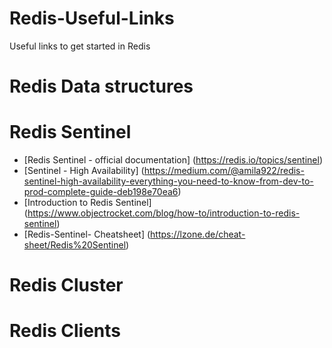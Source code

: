 # Redis-Useful-Links
Useful links to get started in Redis

# Redis Data structures

# Redis Sentinel 
* [Redis Sentinel - official documentation] (https://redis.io/topics/sentinel)
* [Sentinel - High Availability] (https://medium.com/@amila922/redis-sentinel-high-availability-everything-you-need-to-know-from-dev-to-prod-complete-guide-deb198e70ea6)
* [Introduction to Redis Sentinel] (https://www.objectrocket.com/blog/how-to/introduction-to-redis-sentinel)
* [Redis-Sentinel- Cheatsheet] (https://lzone.de/cheat-sheet/Redis%20Sentinel)

# Redis Cluster 

# Redis Clients
